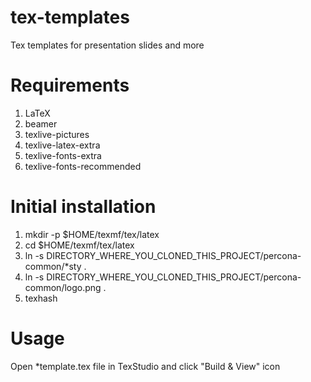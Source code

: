# tex-templates
Tex templates for presentation slides and more

Requirements
============

1. LaTeX
2. beamer
3. texlive-pictures
4. texlive-latex-extra
5. texlive-fonts-extra
6. texlive-fonts-recommended

Initial installation
====================

1. mkdir -p $HOME/texmf/tex/latex
2. cd $HOME/texmf/tex/latex
3. ln -s DIRECTORY_WHERE_YOU_CLONED_THIS_PROJECT/percona-common/*sty .
4. ln -s DIRECTORY_WHERE_YOU_CLONED_THIS_PROJECT/percona-common/logo.png .
5. texhash

Usage
=====

Open *template.tex file in TexStudio and click "Build & View" icon

